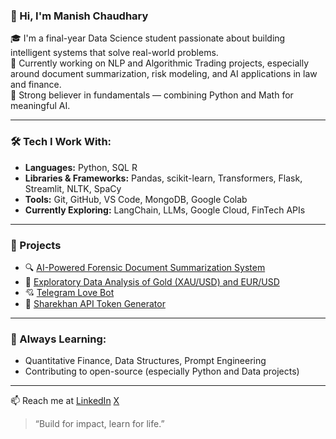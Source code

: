 ### 👋 Hi, I'm Manish Chaudhary

🎓 I'm a final-year Data Science student passionate about building intelligent systems that solve real-world problems.  
🔬 Currently working on NLP and Algorithmic Trading projects, especially around document summarization, risk modeling, and AI applications in law and finance.  
🧠 Strong believer in fundamentals — combining Python and Math for meaningful AI.

---

### 🛠️ Tech I Work With:
- **Languages:** Python, SQL R
- **Libraries & Frameworks:** Pandas, scikit-learn, Transformers, Flask, Streamlit, NLTK, SpaCy
- **Tools:** Git, GitHub, VS Code, MongoDB, Google Colab
- **Currently Exploring:** LangChain, LLMs, Google Cloud, FinTech APIs

---

### 🚀 Projects
- 🔍 [AI-Powered Forensic Document Summarization System](https://github.com/february-king/AI-Powered-Forensic-Document-Summarization-System)
- 💬 [Exploratory Data Analysis of Gold (XAU/USD) and EUR/USD](https://github.com/february-king/XAUUSD-EURUSD-EDA)
- 💘 [Telegram Love Bot](https://github.com/manish3089/official_maya_bot)
- 🔐 [Sharekhan API Token Generator](https://github.com/manish3089/Token-Generator)

---

### 🌱 Always Learning:
- Quantitative Finance, Data Structures, Prompt Engineering
- Contributing to open-source (especially Python and Data projects)

---

📫 Reach me at [LinkedIn](https://www.linkedin.com/in/manishchaudhary3089) [X](https://x.com/GodOverGreed)

> “Build for impact, learn for life.”
